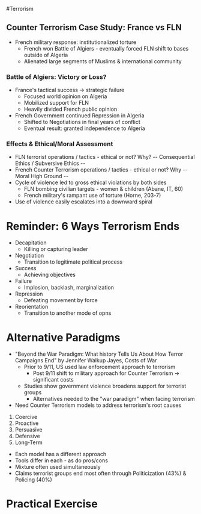 #Terrorism
## Counter Terrorism Case Study: France vs FLN
- French military response: institutionalized torture
	- French won Battle of Algiers - eventually forced FLN shift to bases outside of Algeria
	- Alienated large segments of Muslims & international community

### Battle of Algiers: Victory or Loss?
- France's tactical success -> strategic failure
	- Focused world opinion on Algeria
	- Mobilized support for FLN
	- Heavily divided French public opinion
- French Government continued Repression in Algeria
	- Shifted to Negotiations in final years of conflict
	- Eventual result: granted independence to Algeria

### Effects & Ethical/Moral Assessment
- FLN terrorist operations / tactics - ethical or not? Why?
-- Consequential Ethics / Subversive Ethics --
- French Counter Terrorism operations / tactics - ethical or not? Why
-- Moral High Ground --
- Cycle of violence led to gross ethical violations by both sides
	- FLN bombing civilian targets - women & children (Abane, IT, 60)
	- French military's rampant use of torture (Horne, 203-7)
- Use of violence easily escalates into a downward spiral

# Reminder: 6 Ways Terrorism Ends
- Decapitation
	- Killing or capturing leader
- Negotiation
	- Transition to legitimate political process
- Success
	- Achieving objectives
- Failure
	- Implosion, backlash, marginalization
- Repression
	- Defeating movement by force
- Reorientation
	- Transition to another mode of opns

# Alternative Paradigms
- "Beyond the War Paradigm: What history Tells Us About How Terror Campaigns End" by Jennifer Walkup Jayes, Costs of War
	- Prior to 9/11, US used law enforcement approach to terrorism
		- Post 9/11 shift to military approach for Counter Terrorism -> significant costs
	- Studies show government violence broadens support for terrorist groups
		- Alternatives needed to the "war paradigm" when facing terrorism
- Need Counter Terrorism models to address terrorism's root causes

1. Coercive
2. Proactive
3. Persuasive
4. Defensive
5. Long-Term
- Each model has a different approach
- Tools differ in each - as do pros/cons
- Mixture often used simultaneously
- Claims terrorist groups end most often through Politicization (43%) & Policing (40%)


# Practical Exercise 